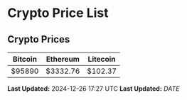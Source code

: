 # Crypto Price List

## Crypto Prices
| Bitcoin | Ethereum | Litecoin |
| ------- | -------- | -------- |
| $95890 | $3332.76 | $102.37 |
**Last Updated:** 2024-12-26 17:27 UTC
**Last Updated:** $DATE$
